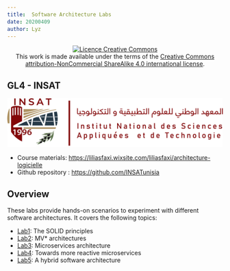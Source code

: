 ```yaml
---
title:  Software Architecture Labs
date: 20200409
author: Lyz
---
```


<center><a rel="license" href="http://creativecommons.org/licenses/by-nc-sa/4.0/"><img alt="Licence Creative Commons" style="border-width:0" src="https://i.creativecommons.org/l/by-nc-sa/4.0/88x31.png" /></a><br />This work is made available under the terms of the <a rel="license" href="http://creativecommons.org/licenses/by-nc-sa/4.0/">Creative Commons attribution-NonCommercial ShareAlike 4.0 international license</a>.
</center>

## GL4 - INSAT

![Logo INSAT](img/insat.png)


* Course materials: https://liliasfaxi.wixsite.com/liliasfaxi/architecture-logicielle
* Github repository :  https://github.com/INSATunisia

## Overview

These labs provide hands-on scenarios to experiment with different software architectures. It covers the following topics:

* [Lab1](tp1/index.html): The SOLID principles
* [Lab2](tp2/index.html): MV* architectures
* [Lab3](tp3/index.html): Microservices architecture
* [Lab4](tp4/index.html): Towards more reactive microservices
* [Lab5](tp5/index.html): A hybrid software architecture
